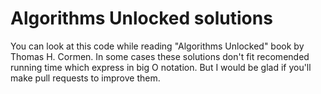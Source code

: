 # Algorithms Unlocked solutions

You can look at this code while reading "Algorithms Unlocked" book by Thomas H. Cormen.
In some cases these solutions don't fit recomended running time which express in big O notation. But I would be glad if you'll make pull requests to improve them.
